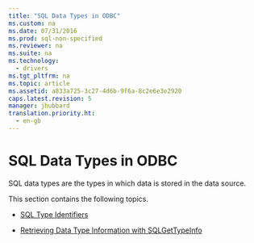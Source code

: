 ```yaml
---
title: "SQL Data Types in ODBC"
ms.custom: na
ms.date: 07/31/2016
ms.prod: sql-non-specified
ms.reviewer: na
ms.suite: na
ms.technology: 
  - drivers
ms.tgt_pltfrm: na
ms.topic: article
ms.assetid: a833a725-3c27-4d6b-9f6a-8c2e6e3e2920
caps.latest.revision: 5
manager: jhubbard
translation.priority.ht: 
  - en-gb
---
```

# SQL Data Types in ODBC
SQL data types are the types in which data is stored in the data source.  
  
 This section contains the following topics.  
  
-   [SQL Type Identifiers](../content/SQL-Type-Identifiers.md)  
  
-   [Retrieving Data Type Information with SQLGetTypeInfo](../content/Retrieving-Data-Type-Information-with-SQLGetTypeInfo.md)